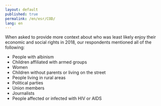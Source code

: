 ```yaml
---
layout: default
published: true
permalink: /en/esr/COD/
lang: en
---
```


When asked to provide more context about who was least likely enjoy their economic and social rights in 2018, our respondents mentioned all of the following:
-	People with albinism
-	Children affiliated with armed groups
-	Women
-	Children without parents or living on the street
-	People living in rural areas
-	Political parties
-	Union members
-	Journalists
-	People affected or infected with HIV or AIDS
